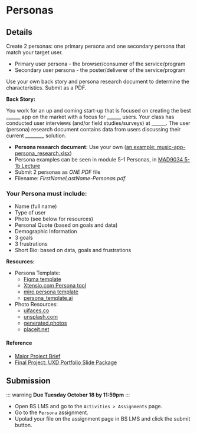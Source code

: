 # Personas

## Details

Create 2 personas: one primary persona and one secondary persona that match your target user. 

- Primary user persona - the browser/consumer of the service/program 
- Secondary user persona - the poster/deliverer of the service/program  

Use your own back story and persona research document to determine the characteristics. Submit as a PDF.

**Back Story:**

You work for an up and coming start-up that is focused on creating the best ______ app on the market with a focus for ______ users. Your class has conducted user interviews (and/or field studies/surveys) at ______. The user (persona) research document contains data from users discussing their current ________ solution. 

- **Persona research document:** Use your own ([an example: music-app-persona_research.xlsx](https://drive.google.com/file/d/1k0y1tr6OuNoZNOM3jQKLf2_wcxcl1rv9/view?usp=sharing))
- Persona examples can be seen in module 5-1 Personas, in [MAD9034 5-1b Lecture](https://drive.google.com/drive/folders/1kCPUsO4_f6Hz47THcBzFBiMlCJIzpvG7)
- Submit 2 personas as *ONE PDF* file
- Filename: _FirstNameLastName-Personas.pdf_

### Your Persona must include:

- Name (full name)
- Type of user
- Photo (see below for resources)
- Personal Quote (based on goals and data)
- Demographic Information  
- 3 goals
- 3 frustrations
- Short Bio: based on data, goals and frustrations 


**Resources:**
- Persona Template: 
    - [Figma template](https://www.figma.com/file/bqiBRe7hv1ilX2D675twHG/UX-User-Persona-Template-(Community)?node-id=2%3A4012)
    - [Xtensio.com Persona tool](https://xtensio.com/user-persona/)
    - [miro persona template](https://miro.com/app/board/uXjVPOyF6k4=/?moveToWidget=3458764535638614543&cot=14)
    - [persona_template.ai](../files/persona_template.ai)
- Photo Resources:
    - [uifaces.co](https://uifaces.co/) 
    - [unsplash.com](https://unsplash.com/)
    - [generated.photos](https://generated.photos)
    - [placeit.net](https://placeit.net/?search=people%20with%20phone)

#### Reference
- [Major Project Brief](project-brief.md)
- [Final Project: UXD Portfolio Slide Package](proj.md)


## Submission

::: warning
**Due Tuesday October 18 by 11:59pm**
:::

- Open BS LMS and go to the `Activities > Assignments` page.
- Go to the `Persona` assignment.
- Upolad your file on the assignment page in BS LMS and click the submit button. 